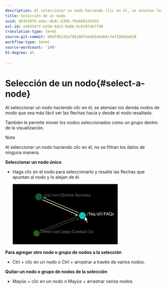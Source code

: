 ```yaml
---
description: Al seleccionar un nodo haciendo clic en él, se atenúan los demás nodos de modo que sea más fácil ver las flechas hacia y desde el nodo resaltado.
title: Selección de un nodo
uuid: d63b39f6-edec-4b4c-b36b-f6e6881d3419
exl-id: a483547f-e338-4d13-8a0b-6cb7971b7790
translation-type: tm+mt
source-git-commit: d9df90242ef96188f4e4b5e6d04cfef196b0a628
workflow-type: tm+mt
source-wordcount: '149'
ht-degree: 4%

---
```


# Selección de un nodo{#select-a-node}

Al seleccionar un nodo haciendo clic en él, se atenúan los demás nodos de modo que sea más fácil ver las flechas hacia y desde el nodo resaltado.

También le permite mover los nodos seleccionados como un grupo dentro de la visualización.

>[!NOTE]
>
>Al seleccionar un nodo haciendo clic en él, no se filtran los datos de ninguna manera.

**Seleccionar un nodo único**

* Haga clic en el nodo para seleccionarlo y resalte las flechas que apuntan al nodo y lo alejan de él.

   ![](assets/vis_2DProcessMap_SelectNode.png)

**Para agregar otro nodo o grupo de nodos a la selección**

* Ctrl + clic en un nodo o Ctrl + arrastrar a través de varios nodos.

**Quitar un nodo o grupo de nodos de la selección**

* Mayús + clic en un nodo o Mayús + arrastrar varios nodos.
